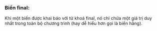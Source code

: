 ### Biến final: 
Khi một biến được khai báo với từ khoá final, nó chỉ chứa một giá trị duy nhất trong toàn bộ chương trình (hay dễ hiểu hơn gọi là biến hằng).
